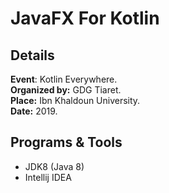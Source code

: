 # JavaFX For Kotlin
## Details  
**Event**:  Kotlin Everywhere.  
**Organized by:** GDG Tiaret.      
**Place:** Ibn Khaldoun University.  
**Date:** 2019.

## Programs & Tools
* JDK8 (Java 8)
* Intellij IDEA